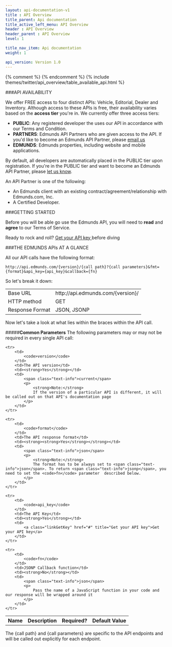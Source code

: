 ```yaml
---
layout: api-documentation-v1
title : API Overview
title_parent: Api documentation
title_active_left_menu: API Overview
header : API Overview
header_parent : API Overview
level: 1

title_nav_item: Api documentation
weight: 1

api_version: Version 1.0
---
```


{% comment %} <!-- Top table "AVAILABLE API’S" --> {% endcomment %}
{% include themes/twitter/api_overview/table_available_api.html %}

###API AVAILABILITY

We offer FREE access to four distinct APIs: Vehicle, Editorial, Dealer and Inventory. Although access to these APIs is free, their availability varies based on the **access tier** you're in. We currently offer three access tiers:

* **PUBLIC**: Any registered developer the uses our API in accordance with our Terms and Condition.
* **PARTNERS**: Edmunds API Partners who are given access to the API. If you'd like to become an Edmunds API Partner, please [email us](mailto:api@edmunds.com)
* **EDMUNDS**: Edmunds properties, including website and mobile applications.

By default, all developers are automatically placed in the PUBLIC tier upon registration. If you're in the PUBLIC tier and want to become an Edmunds API Partner, please [let us know](mailto:api@edmunds.com).

An API Partner is one of the following:

* An Edmunds client with an existing contract/agreement/relationship with Edmunds.com, Inc.
* A Certified Developer.


###GETTING STARTED

Before you will be able go use the Edmunds API, you will need to **read** and **agree** to our Terms of Service.

<div class="blogGray">
Ready to rock and roll? 
<a class="linkGetKey" href="#" title="Get your API key">
Get your API key
</a>
  before diving
</div>


###THE EDMUNDS APIs AT A GLANCE


All our API calls have the following format:

	http://api.edmunds.com/{version}/{call path}?{call parameters}&fmt={format}&api_key={api_key}&callback={fn}

So let's break it down:

<div class="tableDate">
<table>
	<tr>
		<td>Base URL</td>
		<td>http://api.edmunds.com/{version}/</td>
	</tr>
	<tr>
		<td>HTTP method</td>
		<td>GET</td>
	</tr>
	<tr>
		<td>Response Format</td>
		<td>JSON, JSONP</td>
	</tr>
</table>
</div>

Now let's take a look at what lies within the braces within the API call.


#####**Common Parameters**
The following parameters may or may not be required in every single API call:

<table class="tableParametrs">
	<tr>
		<th>Name</th>
		<th>Description</th>
		<th>Required?</th>
		<th>Default Value</th>	
	</tr>
	
	<tr>
		<td>
			<code>version</code>
		</td>
		<td>The API version</td>
		<td><strong>Yes</strong></td>
		<td>
			<span class="text-info">current</span>
			<p>
				<strong>Note:</strong>
				If the version of a particular API is different, it will be called out on that API's documentation page
			</p>
		</td>
	</tr>
	
	<tr>
		<td>
			<code>format</code>
		</td>
		<td>The API response format</td>
		<td><strong><strong>Yes</strong></strong></td>
		<td>
			<span class="text-info">json</span>
			<p>
				<strong>Note:</strong>
				The format has to be always set to <span class="text-info">json</span>. To return <span class="text-info">jsonp</span>, you need to set the <code>fn</code> parameter  described below. 
			</p>
		</td>
	</tr>
	
	<tr>
		<td>
			<code>api_key</code>
		</td>
		<td>The API Key</td>
		<td><strong>Yes</strong></td>
		<td>
			<a class="linkGetKey" href="#" title="Get your API key">Get your API key</a> 
		</td>
	</tr>
	
	<tr>
		<td>
			<code>fn</code>
		</td>
		<td>JSONP Callback function</td>
		<td><strong>No</strong></td>
		<td>
			<span class="text-info">json</span>
			<p>
				Pass the name of a JavaScript function in your code and our response will be wrapped around it
			</p>
		</td>
	</tr>
</table>

The {call path} and {call parameters} are specific to the API endpoints and will be called out explicitly for each endpoint.



















